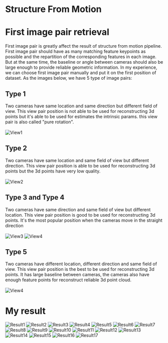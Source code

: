# Structure From Motion

# First image pair retrieval

First image pair is greatly affect the result of structure from motion pipeline. First image pair should have as many matching feature keypoints as possible and the repartition of the corresponding features in each image. But at the same time, the baseline or angle between cameras should also be large enough to provide reliable geometric information. In my experience, we can choose first image pair manually and put it on the first position of dataset. As the images below, we have 5 type of image pairs:

## Type 1
Two cameras have same location and same direction but different field of view. This view pair position is not able to be used for reconstructing 3d points but it's able to be used for estimates the intrinsic params. this view pair is also called "pure rotation". <br><br>
![View1](https://github.com/daovietanh190499/structure-from-motion/blob/main/view_pairs/view0.png "View1")
## Type 2
Two cameras have same location and same field of view but different direction. This view pair position is able to be used for reconstructing 3d points but the 3d points have very low quality. <br><br>
![View2](https://github.com/daovietanh190499/structure-from-motion/blob/main/view_pairs/view1.png "View2")
## Type 3 and Type 4
Two cameras have same direction and same field of view but different location. This view pair position is good to be used for reconstructing 3d points. It's the most popular position when the cameras move in the straight direction<br><br>
![View3](https://github.com/daovietanh190499/structure-from-motion/blob/main/view_pairs/view2.png "View3")
![View4](https://github.com/daovietanh190499/structure-from-motion/blob/main/view_pairs/view3.png "View4")
## Type 5
Two cameras have different location, different direction and same field of view. This view pair position is the best to be used for reconstructing 3d points. It has large baseline between cameras, the cameras also have enough feature points for reconstruct reliable 3d point cloud. <br><br>
![View4](https://github.com/daovietanh190499/structure-from-motion/blob/main/view_pairs/view4.png "View4")


# My result

![Result1](https://github.com/daovietanh190499/structure-from-motion/blob/main/result/res1.png "Result1")
![Result2](https://github.com/daovietanh190499/structure-from-motion/blob/main/result/res2.png "Result2")
![Result3](https://github.com/daovietanh190499/structure-from-motion/blob/main/result/res3.png "Result3")
![Result4](https://github.com/daovietanh190499/structure-from-motion/blob/main/result/res4.png "Result4")
![Result5](https://github.com/daovietanh190499/structure-from-motion/blob/main/result/res5.png "Result5")
![Result6](https://github.com/daovietanh190499/structure-from-motion/blob/main/result/res6.png "Result6")
![Result7](https://github.com/daovietanh190499/structure-from-motion/blob/main/result/res7.png "Result7")
![Result8](https://github.com/daovietanh190499/structure-from-motion/blob/main/result/res8.png "Result8")
![Result9](https://github.com/daovietanh190499/structure-from-motion/blob/main/result/res9.png "Result9")
![Result10](https://github.com/daovietanh190499/structure-from-motion/blob/main/result/res10.png "Result10")
![Result11](https://github.com/daovietanh190499/structure-from-motion/blob/main/result/res11.png "Result11")
![Result12](https://github.com/daovietanh190499/structure-from-motion/blob/main/result/res12.png "Result12")
![Result13](https://github.com/daovietanh190499/structure-from-motion/blob/main/result/res13.png "Result13")
![Result14](https://github.com/daovietanh190499/structure-from-motion/blob/main/result/res14.png "Result14")
![Result15](https://github.com/daovietanh190499/structure-from-motion/blob/main/result/res15.png "Result15")
![Result16](https://github.com/daovietanh190499/structure-from-motion/blob/main/result/res16.png "Result16")
![Result17](https://github.com/daovietanh190499/structure-from-motion/blob/main/result/res17.png "Result17")

